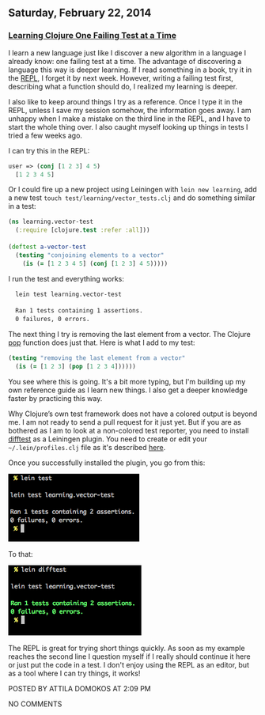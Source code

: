 ## Saturday, February 22, 2014

### [Learning Clojure One Failing Test at a Time](http://www.adomokos.com/2014/02/learning-clojure-one-failing-test-at.html)

I learn a new language just like I discover a new algorithm in a language I already know: one failing test at a time. The advantage of discovering a language this way is deeper learning. If I read something in a book, try it in the [REPL](http://en.wikipedia.org/wiki/Read%E2%80%93eval%E2%80%93print_loop), I forget it by next week. However, writing a failing test first, describing what a function should do, I realized my learning is deeper.

I also like to keep around things I try as a reference. Once I type it in the REPL, unless I save my session somehow, the information goes away. I am unhappy when I make a mistake on the third line in the REPL, and I have to start the whole thing over. I also caught myself looking up things in tests I tried a few weeks ago.

I can try this in the REPL:

```clojure
user => (conj [1 2 3] 4 5)
  [1 2 3 4 5]
```

Or I could fire up a new project using Leiningen with `lein new learning`, add a new test `touch test/learning/vector_tests.clj` and do something similar in a test:

```clojure
(ns learning.vector-test
  (:require [clojure.test :refer :all]))

(deftest a-vector-test
  (testing "conjoining elements to a vector"
    (is (= [1 2 3 4 5] (conj [1 2 3] 4 5)))))
```

I run the test and everything works:

```bash
  lein test learning.vector-test

  Ran 1 tests containing 1 assertions.
  0 failures, 0 errors.
```

The next thing I try is removing the last element from a vector. The Clojure [pop](http://clojuredocs.org/clojure_core/clojure.core/pop) function does just that. Here is what I add to my test:

```clojure
(testing "removing the last element from a vector"
  (is (= [1 2 3] (pop [1 2 3 4])))))
```

You see where this is going. It's a bit more typing, but I'm building up my own reference guide as I learn new things. I also get a deeper knowledge faster by practicing this way.

Why Clojure’s own test framework does not have a colored output is beyond me. I am not ready to send a pull request for it just yet. But if you are as bothered as I am to look at a non-colored test reporter, you need to install [difftest](https://github.com/brentonashworth/lein-difftest) as a Leiningen plugin. You need to create or edit your `~/.lein/profiles.clj` file as it's described [here](https://github.com/brentonashworth/lein-difftest#leiningen-usage).

Once you successfully installed the plugin, you go from this:

![lein test](/resources/2014/02/lein_test.png)

To that:

![lein_difftest](/resources/2014/02/lein_difftest.png)

The REPL is great for trying short things quickly. As soon as my example reaches the second line I question myself if I really should continue it here or just put the code in a test. I don't enjoy using the REPL as an editor, but as a tool where I can try things, it works!


POSTED BY ATTILA DOMOKOS AT 2:09 PM


NO COMMENTS
